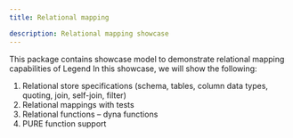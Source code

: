 ```yaml
---
title: Relational mapping

description: Relational mapping showcase
---
```

This package contains showcase model to demonstrate relational mapping capabilities of Legend
In this showcase, we will show the following:
1) Relational store specifications  (schema, tables, column data types, quoting, join, self-join, filter)
2) Relational mappings with tests
3) Relational functions – dyna functions
4) PURE function support

